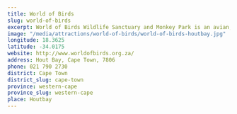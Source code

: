 ```yaml
---
title: World of Birds
slug: world-of-birds
excerpt: World of Birds Wildlife Sanctuary and Monkey Park is an avian, reptilian and wildlife sanctuary in Hout Bay, a suburb of Cape Town in South Africa. As suggested by its name, the focus is primarily on birds and monkeys.
image: "/media/attractions/world-of-birds/world-of-birds-houtbay.jpg"
longitude: 18.3625
latitude: -34.0175
website: http://www.worldofbirds.org.za/
address: Hout Bay, Cape Town, 7806
phone: 021 790 2730
district: Cape Town
district_slug: cape-town
province: western-cape
province_slug: western-cape
place: Houtbay
---
```

